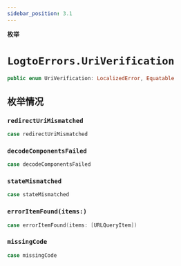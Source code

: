 ```yaml
---
sidebar_position: 3.1
---
```


**枚举**

# `LogtoErrors.UriVerification`

```swift
public enum UriVerification: LocalizedError, Equatable
```

## 枚举情况
### `redirectUriMismatched`

```swift
case redirectUriMismatched
```

### `decodeComponentsFailed`

```swift
case decodeComponentsFailed
```

### `stateMismatched`

```swift
case stateMismatched
```

### `errorItemFound(items:)`

```swift
case errorItemFound(items: [URLQueryItem])
```

### `missingCode`

```swift
case missingCode
```

